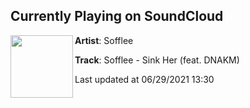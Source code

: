 ## Currently Playing on SoundCloud

[<img align="left" width="100" src="https://i1.sndcdn.com/artworks-u9TgT67fJ4jF7pUh-UlF7XA-t500x500.jpg">](https://soundcloud.com/sofflee/sofflee-sink-her-feat-dnakm?in=coffymusic/sets/beats-to-study-relax-to-1)

**Artist**: Sofflee 

**Track**: Sofflee - Sink Her (feat. DNAKM)

Last updated at 06/29/2021 13:30
